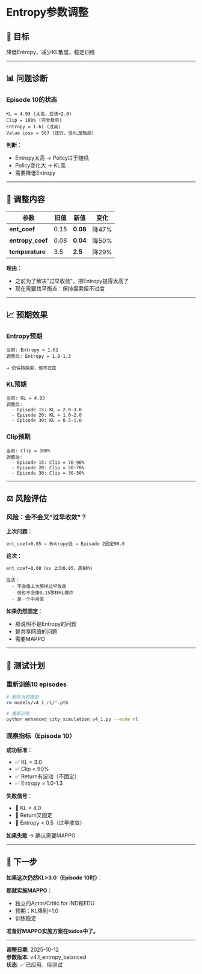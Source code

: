 # Entropy参数调整

## 🎯 目标
降低Entropy，减少KL散度，稳定训练

---

## 📊 问题诊断

### Episode 10的状态
```
KL = 4.93 (太高，应该<2.0)
Clip = 100% (完全裁剪)
Entropy = 1.61 (过高)
Value Loss = 567 (还行，但KL是瓶颈)
```

**判断**：
- Entropy太高 → Policy过于随机
- Policy变化大 → KL高
- 需要降低Entropy

---

## 🔧 调整内容

| 参数 | 旧值 | 新值 | 变化 |
|------|------|------|------|
| **ent_coef** | 0.15 | **0.08** | 降47% |
| **entropy_coef** | 0.08 | **0.04** | 降50% |
| **temperature** | 3.5 | **2.5** | 降29% |

**理由**：
- 之前为了解决"过早收敛"，把Entropy提得太高了
- 现在需要找平衡点：保持探索但不过度

---

## 📈 预期效果

### Entropy预期
```
当前: Entropy = 1.61
调整后: Entropy = 1.0-1.3

→ 仍保持探索，但不过度
```

### KL预期
```
当前: KL = 4.93
调整后: 
  - Episode 15: KL = 2.0-3.0
  - Episode 20: KL = 1.0-2.0
  - Episode 30: KL = 0.5-1.0
```

### Clip预期
```
当前: Clip = 100%
调整后:
  - Episode 15: Clip = 70-90%
  - Episode 20: Clip = 50-70%
  - Episode 30: Clip = 30-50%
```

---

## ⚖️ 风险评估

### 风险：会不会又"过早收敛"？

**上次问题**：
```
ent_coef=0.05 → Entropy低 → Episode 2固定90.0
```

**这次**：
```
ent_coef=0.08（vs 上次0.05，高60%）

应该：
  - 不会像上次那样过早收敛
  - 但也不会像0.15那样KL爆炸
  - 是一个中间值
```

**如果仍然固定**：
- 那说明不是Entropy的问题
- 是共享网络的问题
- 需要MAPPO

---

## 🚀 测试计划

### **重新训练10 episodes**

```bash
# 删除当前模型
rm models/v4_1_rl/*.pth

# 重新训练
python enhanced_city_simulation_v4_1.py --mode rl
```

### 观察指标（Episode 10）

**成功标准**：
- ✅ KL < 3.0
- ✅ Clip < 90%
- ✅ Return有波动（不固定）
- ✅ Entropy = 1.0-1.3

**失败信号**：
- 🔴 KL > 4.0
- 🔴 Return又固定
- 🔴 Entropy < 0.5（过早收敛）

**如果失败** → 确认需要MAPPO

---

## 📝 下一步

**如果这次仍然KL>3.0（Episode 10时）**：

**那就实施MAPPO**：
- 独立的Actor/Critic for IND和EDU
- 预期：KL降到<1.0
- 训练稳定

**准备好MAPPO实施方案在todos中了。**

---

**调整日期**: 2025-10-12  
**参数版本**: v4.1_entropy_balanced  
**状态**: ✅ 已应用，待测试

